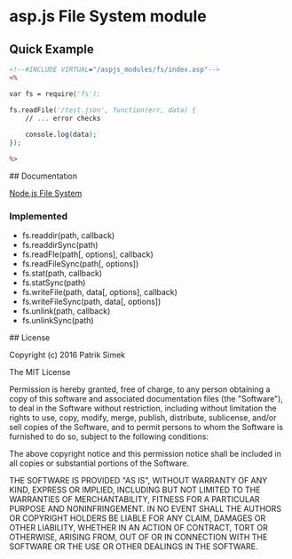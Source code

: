 # asp.js File System module

## Quick Example

```asp
<!--#INCLUDE VIRTUAL="/aspjs_modules/fs/index.asp"-->
<%

var fs = require('fs');

fs.readFile('/test.json', function(err, data) {
	// ... error checks
	
	console.log(data);
});

%>
```

## Documentation

[Node.js File System](https://nodejs.org/api/fs.html)

### Implemented

- fs.readdir(path, callback)
- fs.readdirSync(path)
- fs.readFle(path[, options], callback)
- fs.readFileSync(path[, options])
- fs.stat(path, callback)
- fs.statSync(path)
- fs.writeFile(path, data[, options], callback)
- fs.writeFileSync(path, data[, options])
- fs.unlink(path, callback)
- fs.unlinkSync(path)

<a name="license" />
## License

Copyright (c) 2016 Patrik Simek

The MIT License

Permission is hereby granted, free of charge, to any person obtaining a copy of this software and associated documentation files (the "Software"), to deal in the Software without restriction, including without limitation the rights to use, copy, modify, merge, publish, distribute, sublicense, and/or sell copies of the Software, and to permit persons to whom the Software is furnished to do so, subject to the following conditions:

The above copyright notice and this permission notice shall be included in all copies or substantial portions of the Software.

THE SOFTWARE IS PROVIDED "AS IS", WITHOUT WARRANTY OF ANY KIND, EXPRESS OR IMPLIED, INCLUDING BUT NOT LIMITED TO THE WARRANTIES OF MERCHANTABILITY, FITNESS FOR A PARTICULAR PURPOSE AND NONINFRINGEMENT. IN NO EVENT SHALL THE AUTHORS OR COPYRIGHT HOLDERS BE LIABLE FOR ANY CLAIM, DAMAGES OR OTHER LIABILITY, WHETHER IN AN ACTION OF CONTRACT, TORT OR OTHERWISE, ARISING FROM, OUT OF OR IN CONNECTION WITH THE SOFTWARE OR THE USE OR OTHER DEALINGS IN THE SOFTWARE.
